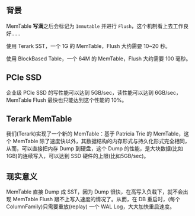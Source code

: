 ## 背景
MemTable **写满**之后会标记为 `Immutable` 并进行 `Flush`，这个机制看上去工作良好……

使用 Terark SST，一个 1G 的 MemTable，Flush 大约需要 10~20 秒。

使用 BlockBased Table，一个 64M 的 MemTable，Flush 大约需要 100 毫秒。

## PCIe SSD
企业级 PCIe SSD 的写性能可以达到 5GB/sec，读性能可以达到 6GB/sec，MemTable Flush 最快也只能达到这个性能的 10%。

## Terark MemTable
我们(Terark)实现了一个新的 MemTable：基于 Patricia Trie 的 MemTable，这个 MemTable 除了速度快以外，其数据结构的内存形式与持久化形式完全相同，从而，可以直接把内存 Dump 到硬盘，这个 Dump 的性能，是大块数据(比如1GB)的连续写入，可以达到 SSD 硬件的上限(比如5GB/sec)。

## 现实意义
MemTable 直接 Dump 成 SST，因为 Dump 很快，在高写入负载下，就不会出现 MemTable Flush 跟不上写入速度的情况了。从而，在 DB 重启时，(每个 ColumnFamily)只需要重放(replay) 一个 WAL Log，大大加快重启速度。